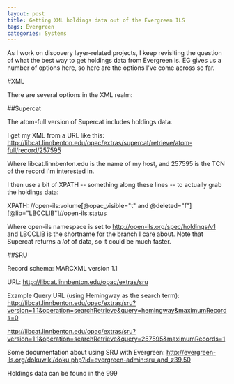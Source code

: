 ```yaml
---
layout: post
title: Getting XML holdings data out of the Evergreen ILS
tags: Evergreen
categories: Systems
---
```

As I work on discovery layer-related projects, I keep revisiting the question of what the best way to get holdings data from Evergreen is.  EG gives us a number of options here, so here are the options I've come across so far.

#XML

There are several options in the XML realm:

##Supercat

The atom-full version of Supercat includes holdings data.

I get my XML from a URL like this: http://libcat.linnbenton.edu/opac/extras/supercat/retrieve/atom-full/record/257595

Where libcat.linnbenton.edu is the name of my host, and 257595 is the TCN of the record I'm interested in.

I then use a bit of XPATH -- something along these lines -- to actually grab the holdings data:

XPATH: //open-ils:volume[@opac_visible="t" and @deleted="f"][@lib="LBCCLIB"]//open-ils:status

Where open-ils namespace is set to http://open-ils.org/spec/holdings/v1 and LBCCLIB is the shortname for the branch I care about.  Note that Supercat returns a _lot_ of data, so it could be much faster.

##SRU

Record schema: MARCXML version 1.1

URL: http://libcat.linnbenton.edu/opac/extras/sru

Example Query URL (using Hemingway as the search term): http://libcat.linnbenton.edu/opac/extras/sru?version=1.1&operation=searchRetrieve&query=hemingway&maximumRecords=0

http://libcat.linnbenton.edu/opac/extras/sru?version=1.1&operation=searchRetrieve&query=257595&maximumRecords=1

Some documentation about using SRU with Evergreen: http://evergreen-ils.org/dokuwiki/doku.php?id=evergreen-admin:sru_and_z39.50

Holdings data can be found in the 999

